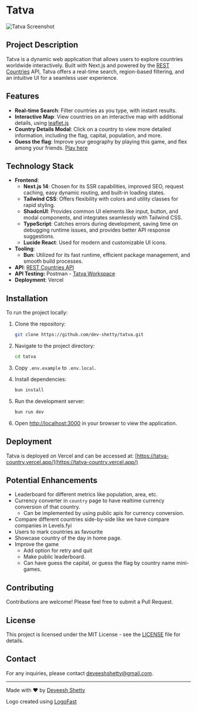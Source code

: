 # Tatva

![Tatva Screenshot](https://tatva-country.vercel.app/og.png)

## Project Description

Tatva is a dynamic web application that allows users to explore countries worldwide interactively. Built with Next.js and powered by the [REST Countries](https://restcountries.com) API, Tatva offers a real-time search, region-based filtering, and an intuitive UI for a seamless user experience.

## Features

- **Real-time Search**: Filter countries as you type, with instant results.
- **Interactive Map**: View countries on an interactive map with additional details, using [leaflet.js](https://github.com/PaulLeCam/react-leaflet)
- **Country Details Modal**: Click on a country to view more detailed information, including the flag, capital, population, and more.
- **Guess the flag**: Improve your geography by playing this game, and flex among your friends. [Play here](https://tatva-country.vercel.app/guess-the-flag)

## Technology Stack

- **Frontend**:
  - **Next.js 14**: Chosen for its SSR capabilities, improved SEO, request caching, easy dynamic routing, and built-in loading states.
  - **Tailwind CSS**: Offers flexibility with colors and utility classes for rapid styling.
  - **ShadcnUI**: Provides common UI elements like input, button, and modal components, and integrates seamlessly with Tailwind CSS.
  - **TypeScript**: Catches errors during development, saving time on debugging runtime issues, and provides better API response suggestions.
  - **Lucide React**: Used for modern and customizable UI icons.
- **Tooling**:
  - **Bun**: Utilized for its fast runtime, efficient package management, and smooth build processes.
- **API**: [REST Countries API](https://restcountries.com)
- **API Testing:** Postman - [Tatva Workspace](https://elements.getpostman.com/redirect?entityId=24002822-c6434bbf-53aa-44da-bd2f-67c7949c09a4&entityType=collection)
- **Deployment**: Vercel

## Installation

To run the project locally:

1. Clone the repository:

   ```bash
   git clone https://github.com/dev-shetty/tatva.git
   ```

2. Navigate to the project directory:

   ```bash
   cd tatva
   ```

3. Copy `.env.example` to `.env.local`.

4. Install dependencies:

   ```bash
   bun install
   ```

5. Run the development server:

   ```bash
   bun run dev
   ```

6. Open [http://localhost:3000](http://localhost:3000) in your browser to view the application.

## Deployment

Tatva is deployed on Vercel and can be accessed at: [https://tatva-country.vercel.app/](https://tatva-country.vercel.app/)

## Potential Enhancements

- Leaderboard for different metrics like population, area, etc.
- Currency converter in `country` page to have realtime currency conversion of that country.
  - Can be implemented by using public apis for currency conversion.
- Compare different countries side-by-side like we have compare companies in Levels.fyi
- Users to mark countries as favourite
- Showcase country of the day in home page.
- Improve the game
  - Add option for retry and quit
  - Make public leaderboard.
  - Can have guess the capital, or guess the flag by country name mini-games.

## Contributing

Contributions are welcome! Please feel free to submit a Pull Request.

## License

This project is licensed under the MIT License - see the [LICENSE](LICENSE) file for details.

## Contact

For any inquiries, please contact [deveeshshetty@gmail.com](mailto:deveeshshetty@gmail.com).

---

Made with ❤️ by [Deveesh Shetty](https://github.com/dev-shetty)

Logo created using [LogoFast](https://shipfa.st/tools/logo-fast)
